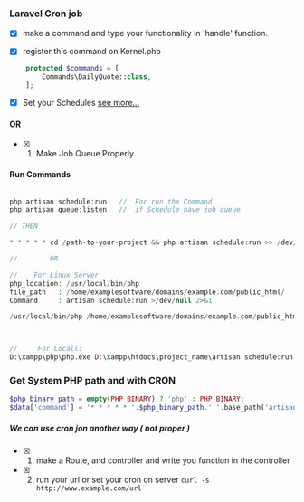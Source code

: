 ### Laravel Cron job 

- [x] make a command and type your functionality in 'handle' function.
 
- [x] register this command on Kernel.php
```php
    protected $commands = [
        Commands\DailyQuote::class,
    ];
```
- [x] Set your Schedules [see more...](https://laravel.com/docs/10.x/scheduling#schedule-frequency-options)
 #### OR
- [x] 1. Make Job Queue Properly.
#### Run Commands
```php

php artisan schedule:run   //  For run the Command
php artisan queue:listen   //  if Schedule have job queue

// THEN 

* * * * * cd /path-to-your-project && php artisan schedule:run >> /dev/null 2>&1

//        OR

//    For Linux Server
php_location: /usr/local/bin/php
file_path   : /home/examplesoftware/domains/example.com/public_html/
Command     : artisan schedule:run >/dev/null 2>&1

/usr/local/bin/php /home/examplesoftware/domains/example.com/public_html/artisan schedule:run >/dev/null 2>&1



//     For Locall:
D:\xampp\php\php.exe D:\xampp\htdocs\project_name\artisan schedule:run

```
### Get System PHP path and with CRON
```php
$php_binary_path = empty(PHP_BINARY) ? 'php' : PHP_BINARY;
$data['command'] = '* * * * * '.$php_binary_path.' '.base_path('artisan').' schedule:run >> /dev/null 2>&1';
```


##### We can use cron jon another way ( not proper )
- [x] 1. make a Route, and controller and write you function in the controller
- [x] 2. run your url or set your cron on server ```curl -s http://www.example.com/url```

